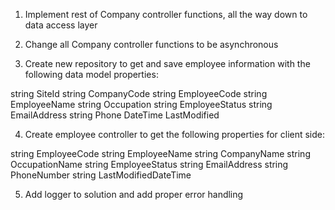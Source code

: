 1) Implement rest of Company controller functions, all the way down to data access layer

2) Change all Company controller functions to be asynchronous

3) Create new repository to get and save employee information with the following data model properties:

string SiteId
string CompanyCode
string EmployeeCode
string EmployeeName
string Occupation
string EmployeeStatus
string EmailAddress
string Phone
DateTime LastModified

4) Create employee controller to get the following properties for client side:

string EmployeeCode
string EmployeeName
string CompanyName
string OccupationName
string EmployeeStatus
string EmailAddress
string PhoneNumber
string LastModifiedDateTime

5) Add logger to solution and add proper error handling
